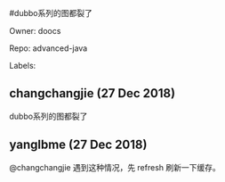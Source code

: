 #dubbo系列的图都裂了

Owner: doocs

Repo: advanced-java

Labels: 

## changchangjie (27 Dec 2018)

dubbo系列的图都裂了

## yanglbme (27 Dec 2018)

@changchangjie 遇到这种情况，先 refresh 刷新一下缓存。

